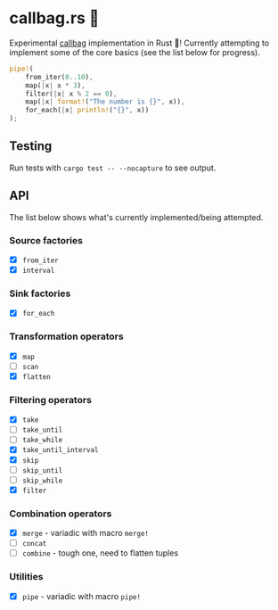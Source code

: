 # callbag.rs 👜

Experimental [callbag](https://github.com/callbag/callbag) implementation in Rust 🦀! Currently attempting to implement some of the core basics (see the list below for progress).

```rust
pipe!(
    from_iter(0..10),
    map(|x| x * 3),
    filter(|x| x % 2 == 0),
    map(|x| format!("The number is {}", x)),
    for_each(|x| println!("{}", x))
);
```

## Testing

Run tests with `cargo test -- --nocapture` to see output.

## API

The list below shows what's currently implemented/being attempted.

### Source factories

- [x] `from_iter`
- [x] `interval`

### Sink factories

- [x] `for_each`

### Transformation operators

- [x] `map`
- [ ] `scan`
- [x] `flatten`

### Filtering operators

- [x] `take`
- [ ] `take_until`
- [ ] `take_while`
- [x] `take_until_interval`
- [x] `skip`
- [ ] `skip_until`
- [ ] `skip_while`
- [x] `filter`

### Combination operators

- [x] `merge` - variadic with macro `merge!`
- [ ] `concat`
- [ ] `combine` - tough one, need to flatten tuples

### Utilities

- [x] `pipe` - variadic with macro `pipe!`


